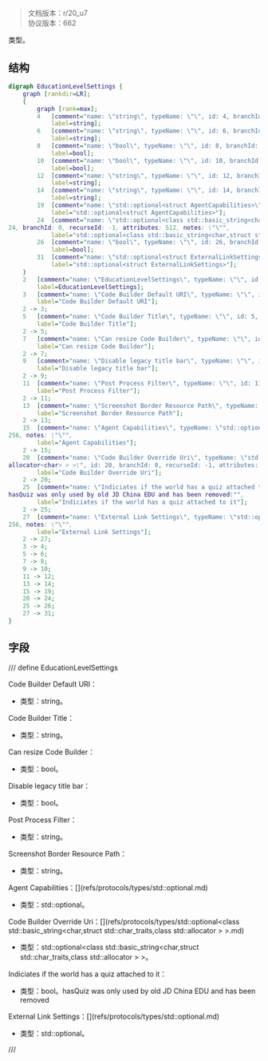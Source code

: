 # <!-- md:samp EducationLevelSettings -->

> 文档版本：r/20_u7<br/>协议版本：662

<!-- md:samp EducationLevelSettings -->类型。

## 结构

```dot
digraph EducationLevelSettings {
	graph [rankdir=LR];
	{
		graph [rank=max];
		4	[comment="name: \"string\", typeName: \"\", id: 4, branchId: 0, recurseId: -1, attributes: 512, notes: \"\"",
			label=string];
		6	[comment="name: \"string\", typeName: \"\", id: 6, branchId: 0, recurseId: -1, attributes: 512, notes: \"\"",
			label=string];
		8	[comment="name: \"bool\", typeName: \"\", id: 8, branchId: 0, recurseId: -1, attributes: 512, notes: \"\"",
			label=bool];
		10	[comment="name: \"bool\", typeName: \"\", id: 10, branchId: 0, recurseId: -1, attributes: 512, notes: \"\"",
			label=bool];
		12	[comment="name: \"string\", typeName: \"\", id: 12, branchId: 0, recurseId: -1, attributes: 512, notes: \"\"",
			label=string];
		14	[comment="name: \"string\", typeName: \"\", id: 14, branchId: 0, recurseId: -1, attributes: 512, notes: \"\"",
			label=string];
		19	[comment="name: \"std::optional<struct AgentCapabilities>\", typeName: \"\", id: 19, branchId: 0, recurseId: -1, attributes: 512, notes: \"\"",
			label="std::optional<struct AgentCapabilities>"];
		24	[comment="name: \"std::optional<class std::basic_string<char,struct std::char_traits<char>,class std::allocator<char> > >\", typeName: \"\", id: \
24, branchId: 0, recurseId: -1, attributes: 512, notes: \"\"",
			label="std::optional<class std::basic_string<char,struct std::char_traits<char>,class std::allocator<char> > >"];
		26	[comment="name: \"bool\", typeName: \"\", id: 26, branchId: 0, recurseId: -1, attributes: 512, notes: \"\"",
			label=bool];
		31	[comment="name: \"std::optional<struct ExternalLinkSettings>\", typeName: \"\", id: 31, branchId: 0, recurseId: -1, attributes: 512, notes: \"\"",
			label="std::optional<struct ExternalLinkSettings>"];
	}
	2	[comment="name: \"EducationLevelSettings\", typeName: \"\", id: 2, branchId: 0, recurseId: -1, attributes: 0, notes: \"\"",
		label=EducationLevelSettings];
	3	[comment="name: \"Code Builder Default URI\", typeName: \"\", id: 3, branchId: 0, recurseId: -1, attributes: 0, notes: \"\"",
		label="Code Builder Default URI"];
	2 -> 3;
	5	[comment="name: \"Code Builder Title\", typeName: \"\", id: 5, branchId: 0, recurseId: -1, attributes: 0, notes: \"\"",
		label="Code Builder Title"];
	2 -> 5;
	7	[comment="name: \"Can resize Code Builder\", typeName: \"\", id: 7, branchId: 0, recurseId: -1, attributes: 0, notes: \"\"",
		label="Can resize Code Builder"];
	2 -> 7;
	9	[comment="name: \"Disable legacy title bar\", typeName: \"\", id: 9, branchId: 0, recurseId: -1, attributes: 0, notes: \"\"",
		label="Disable legacy title bar"];
	2 -> 9;
	11	[comment="name: \"Post Process Filter\", typeName: \"\", id: 11, branchId: 0, recurseId: -1, attributes: 0, notes: \"\"",
		label="Post Process Filter"];
	2 -> 11;
	13	[comment="name: \"Screenshot Border Resource Path\", typeName: \"\", id: 13, branchId: 0, recurseId: -1, attributes: 0, notes: \"\"",
		label="Screenshot Border Resource Path"];
	2 -> 13;
	15	[comment="name: \"Agent Capabilities\", typeName: \"std::optional<struct AgentCapabilities>\", id: 15, branchId: 0, recurseId: -1, attributes: \
256, notes: \"\"",
		label="Agent Capabilities"];
	2 -> 15;
	20	[comment="name: \"Code Builder Override Uri\", typeName: \"std::optional<class std::basic_string<char,struct std::char_traits<char>,class std::\
allocator<char> > >\", id: 20, branchId: 0, recurseId: -1, attributes: 256, notes: \"\"",
		label="Code Builder Override Uri"];
	2 -> 20;
	25	[comment="name: \"Indiciates if the world has a quiz attached to it\", typeName: \"\", id: 25, branchId: 0, recurseId: -1, attributes: 0, notes: \"\
hasQuiz was only used by old JD China EDU and has been removed\"",
		label="Indiciates if the world has a quiz attached to it"];
	2 -> 25;
	27	[comment="name: \"External Link Settings\", typeName: \"std::optional<struct ExternalLinkSettings>\", id: 27, branchId: 0, recurseId: -1, attributes: \
256, notes: \"\"",
		label="External Link Settings"];
	2 -> 27;
	3 -> 4;
	5 -> 6;
	7 -> 8;
	9 -> 10;
	11 -> 12;
	13 -> 14;
	15 -> 19;
	20 -> 24;
	25 -> 26;
	27 -> 31;
}

```

## 字段

/// define
EducationLevelSettings

Code Builder Default URI：<!-- md:samp string -->

- 类型：string。

Code Builder Title：<!-- md:samp string -->

- 类型：string。

Can resize Code Builder：<!-- md:samp bool -->

- 类型：bool。

Disable legacy title bar：<!-- md:samp bool -->

- 类型：bool。

Post Process Filter：<!-- md:samp string -->

- 类型：string。

Screenshot Border Resource Path：<!-- md:samp string -->

- 类型：string。

Agent Capabilities：[<!-- md:samp std::optional<struct AgentCapabilities> -->](refs/protocols/types/std::optional<struct AgentCapabilities>.md)

- 类型：std::optional<struct AgentCapabilities>。

Code Builder Override Uri：[<!-- md:samp std::optional<class std::basic_string<char,struct std::char_traits<char>,class std::allocator<char> > > -->](refs/protocols/types/std::optional<class std::basic_string<char,struct std::char_traits<char>,class std::allocator<char> > >.md)

- 类型：std::optional<class std::basic_string<char,struct std::char_traits<char>,class std::allocator<char> > >。

Indiciates if the world has a quiz attached to it：<!-- md:samp bool -->

- 类型：bool。hasQuiz was only used by old JD China EDU and has been removed

External Link Settings：[<!-- md:samp std::optional<struct ExternalLinkSettings> -->](refs/protocols/types/std::optional<struct ExternalLinkSettings>.md)

- 类型：std::optional<struct ExternalLinkSettings>。


///
